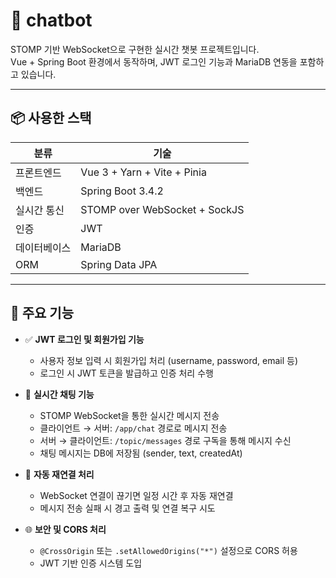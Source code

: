 # 💬 chatbot

STOMP 기반 WebSocket으로 구현한 실시간 챗봇 프로젝트입니다.  
Vue + Spring Boot 환경에서 동작하며, JWT 로그인 기능과 MariaDB 연동을 포함하고 있습니다.

---

## 📦 사용한 스택

| 분류         | 기술                            |
|--------------|----------------------------------|
| 프론트엔드   | Vue 3 + Yarn + Vite + Pinia      |
| 백엔드       | Spring Boot 3.4.2               |
| 실시간 통신  | STOMP over WebSocket + SockJS   |
| 인증         | JWT                             |
| 데이터베이스 | MariaDB                         |
| ORM          | Spring Data JPA                 |

---

## 🔐 주요 기능

- ✅ **JWT 로그인 및 회원가입 기능**  
  - 사용자 정보 입력 시 회원가입 처리 (username, password, email 등)  
  - 로그인 시 JWT 토큰을 발급하고 인증 처리 수행  

- 💬 **실시간 채팅 기능**  
  - STOMP WebSocket을 통한 실시간 메시지 전송  
  - 클라이언트 → 서버: `/app/chat` 경로로 메시지 전송  
  - 서버 → 클라이언트: `/topic/messages` 경로 구독을 통해 메시지 수신  
  - 채팅 메시지는 DB에 저장됨 (sender, text, createdAt)  

- 🔁 **자동 재연결 처리**  
  - WebSocket 연결이 끊기면 일정 시간 후 자동 재연결  
  - 메시지 전송 실패 시 경고 출력 및 연결 복구 시도  

- 🌐 **보안 및 CORS 처리**  
  - `@CrossOrigin` 또는 `.setAllowedOrigins("*")` 설정으로 CORS 허용  
  - JWT 기반 인증 시스템 도입

 
